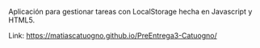 Aplicación para gestionar tareas con LocalStorage hecha en Javascript y HTML5.

Link: https://matiascatuogno.github.io/PreEntrega3-Catuogno/